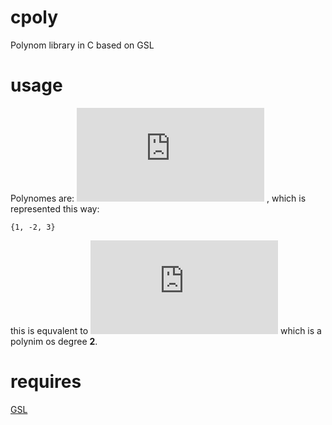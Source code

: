 # cpoly
Polynom library in C based on GSL

# usage
Polynomes are:
![equ1](https://latex.codecogs.com/gif.latex?%5Cmathrm%7BP%7D%28x%29%20%3D%20%5Csum_%7Bk%3D0%7D%5En%20a_k%20x%5Ek "equ1")
, which is represented this way:
```
{1, -2, 3}
```
this is equvalent to ![equ2](https://latex.codecogs.com/gif.latex?1%20x%5E2%20-%202x%20&plus;%203 "equ2")
which is a polynim os degree **2**.

# requires
[GSL](https://www.gnu.org/software/gsl/)
